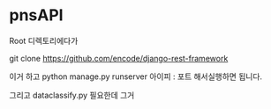 # pnsAPI

Root 디렉토리에다가 

git clone https://github.com/encode/django-rest-framework

이거 하고 
python manage.py runserver 아이피 : 포트 
해서실행하면 됩니다.

그리고 dataclassify.py 필요한데 그거 
